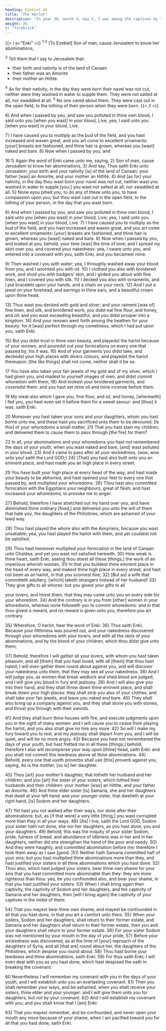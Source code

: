 ```yaml
---
heading: Ezekiel 16
title: "The Harlot"
description: "In year 30, month 4, day 5, I was among the captives by the river of Chebar"
weight: 36
c: "firebrick"
---
```




{{< l a="Enki" >}}
<sup>1-2</sup> [To Ezekiel] Son of man, cause Jerusalem to know her abominations, 

<sup>3</sup> Tell them that I say to Jerusalem that:
- their birth and nativity is of the land of Canaan
- their father was an Amorite
- their mother an Hittite. 

<sup>4</sup> As for their nativity, in the day they were born their navel was not cut, neither were they washed in water to supple them. They were not salted at all, nor swaddled at all. <sup>5</sup> No one cared about them. They were cast out in the open field, to the lothing of their person when they were born.
{{< /l >}}


6} And when I passed by you, and saw you polluted in thine own blood, I said unto you [when you wast] in your
blood, Live; yea, I said unto you [when you wast] in your blood, Live. 

7} I have caused you to multiply as the bud of the field, and you hast increased and waxen great,
and you art come to excellent ornaments: [your] breasts are fashioned, and thine hair is grown, whereas you [wast]
naked and bare. 8} Now when I passed by you, and  





16:1} Again the word of Enki came unto me, saying, 2} Son of man, cause Jerusalem to know her abominations, 3} And say, Thus saith Enki unto Jerusalem; your birth and your nativity [is] of the land of Canaan; your father [was] an Amorite, and your mother an Hittite. 4} And [as for] your nativity, in the day thou wast born your navel was not cut, neither wast you washed in water to supple [you;] you wast not salted at all, nor swaddled at all. 5} None eyou pitied you, to do any of these unto you, to have compassion upon you; but thou wast cast out in the open field, to the lothing of your person, in the day that you wast born.

6} And when I passed by you, and saw you polluted in thine own blood, I said unto you [when you wast] in your blood, Live; yea, I said unto you [when you wast] in your blood, Live. 7} I have caused you to multiply as the bud of the field, and you hast increased and waxen great, and you art come to excellent ornaments: [your] breasts are fashioned, and thine hair is grown, whereas you [wast] naked and bare. 8} Now when I passed by you, and looked at you, behold, your time [was] the time of love; and I spread my skirt over you, and covered your nakedness: yea, I sware unto you, and entered into a covenant with you, saith Enki, and you becamest mine.

9} Then washed I you with water; yea, I throughly washed away your blood from you, and I anointed you with oil. 10} I clothed you also with broidered work, and shod you with badgers’ skin, and I girded you about with fine linen, and I covered you with silk. 11} I decked you also with ornaments, and I put bracelets upon your hands, and a chain on your neck. 12} And I put a jewel on your forehead, and earrings in thine ears, and a beautiful crown upon thine head.

13} Thus wast you decked with gold and silver; and your raiment [was of] fine linen, and silk, and broidered work; you didst eat fine flour, and honey, and oil: and you wast exceeding beautiful, and you didst prosper into a kingdom. 14} And your renown went forth among the heathen for your beauty: for it [was] perfect through my comeliness, which I had put upon you, saith Enki. 

15} But you didst trust in thine own beauty, and playedst the harlot because of your renown, and pouredst out your fornications on every one that passed by; his it was. 16} And of your garments you didst take, and deckedst your high places with divers colours, and playedst the harlot thereupon: [the like things] shall not come, neither shall it be so.

17 You have also taken your fair jewels of my gold and of my silver, which I had given you, and madest to yourself images of men, and didst commit whoredom with them, 18} And tookest your broidered garments, and coveredst them: and you hast set mine oil and mine incense before them. 

19 My meat also which I gave you, fine flour, and oil, and honey, [wherewith] I fed you, you hast even set it before them for a sweet savour: and [thus] it was, saith Enki. 

20 Moreover you hast taken your sons and your daughters, whom you hast borne unto me, and these hast you sacrificed unto them to be devoured. [Is this] of your whoredoms a small matter, 21} That you hast slain my children, and delivered them to cause them to pass through [the fire] for them? 

22 In all, your abominations and your whoredoms you hast not remembered the days of your youth, when you wast naked and bare, [and] wast polluted in your blood. 23} And it came to pass after all your wickedness, (woe, woe unto you! saith the Lord GOD;) 24} [That] you hast also built unto you an eminent place, and hast made you an high place in every street. 

25 You have built your high place at every head of the way, and hast made your beauty to be abhorred, and hast opened your feet to every one that passed by, and multiplied your whoredoms. 26} Thou hast also committed fornication with the Egyptians your neighbours, great of flesh; and hast increased your whoredoms, to provoke me to anger.

27} Behold, therefore I have stretched out my hand over you, and have diminished thine ordinary [food,] and delivered you unto the will of them that hate you, the daughters of the Philistines, which are ashamed of your lewd way. 

28} Thou hast played the whore also with the Assyrians, because you wast unsatiable; yea, you hast played the harlot with them, and yet couldest not be satisfied.

29} Thou hast moreover
multiplied your fornication in the land of Canaan unto
Chaldea; and yet you wast not satisfied herewith. 30}
How weak is thine heart, saith Enki, seeing thou
doest all these [things,] the work of an imperious whorish
woman; 31} In that you buildest thine eminent place in
the head of every way, and makest thine high place in every
street; and hast not been as an harlot, in that you scornest
hire; 32} [But as] a wife that committeth adultery,
[which] taketh strangers instead of her husband! 33}
They give gifts to all whores: but you givest your gifts to all

your lovers, and hirest them, that they may come unto you on
every side for your whoredom. 34} And the contrary is
in you from [other] women in your whoredoms, whereas
none followeth you to commit whoredoms: and in that thou
givest a reward, and no reward is given unto you, therefore
you art contrary.

35} Wherefore, O harlot, hear the word of Enki:
36} Thus saith Enki; Because your filthiness
was poured out, and your nakedness discovered through your
whoredoms with your lovers, and with all the idols of your
abominations, and by the blood of your children, which thou
didst give unto them; 

37} Behold, therefore I will
gather all your lovers, with whom you hast taken pleasure,
and all [them] that you hast loved, with all [them] that thou
hast hated; I will even gather them round about against you,
and will discover your nakedness unto them, that they may
see all your nakedness. 38} And I will judge you, as
women that break wedlock and shed blood are judged; and I
will give you blood in fury and jealousy. 39} And I
will also give you into their hand, and they shall throw
down thine eminent place, and shall break down your high
places: they shall strip you also of your clothes, and shall
take your fair jewels, and leave you naked and bare. 40}
They shall also bring up a company against you, and they
shall stone you with stones, and thrust you through with
their swords. 

41} And they shall burn thine houses with
fire, and execute judgments upon you in the sight of many
women: and I will cause you to cease from playing the
harlot, and you also shalt give no hire any more. 42}
So will I make my fury toward you to rest, and my jealousy
shall depart from you, and I will be quiet, and will be no
more angry. 43} Because you hast not remembered the
days of your youth, but hast fretted me in all these [things;]
behold, therefore I also will recompense your way upon
[thine] head, saith Enki: and you shalt not
commit this lewdness above all thine abominations.
44} Behold, every one that useth proverbs shall use
[this] proverb against you, saying, As is the mother, [so is]
her daughter. 

45} Thou [art] your mother’s daughter, that
lotheth her husband and her children; and you [art] the
sister of your sisters, which lothed their husbands and their
children: your mother [was] an Hittite, and your father an
Amorite. 46} And thine elder sister [is] Samaria, she
and her daughters that dwell at your left hand: and your
younger sister, that dwelleth at your right hand, [is] Sodom
and her daughters. 

47} Yet hast you not walked after
their ways, nor done after their abominations: but, as [if that
were] a very little [thing,] you wast corrupted more than
they in all your ways. 48} [As] I live, saith the Lord
GOD, Sodom your sister hath not done, she nor her
daughters, as you hast done, you and your daughters.
49} Behold, this was the iniquity of your sister Sodom,
pride, fulness of bread, and abundance of idleness was in
her and in her daughters, neither did she strengthen the hand
of the poor and needy. 50} And they were haughty, and
committed abomination before me: therefore I took them
away as I saw [good. ]51} Neither hath Samaria
committed half of your sins; but you hast multiplied thine
abominations more than they, and hast justified your sisters
in all thine abominations which you hast done. 52}
Thou also, which hast judged your sisters, bear thine own
shame for your sins that you hast committed more
abominable than they: they are more righteous than thou:
yea, be you confounded also, and bear your shame, in that
you hast justified your sisters. 53} When I shall bring
again their captivity, the captivity of Sodom and her
daughters, and the captivity of Samaria and her daughters, then [will I bring again] the captivity of your captives in the
midst of them: 

54} That you mayest bear thine own shame, and mayest be confounded in all that you hast done,
in that you art a comfort unto them. 55} When your
sisters, Sodom and her daughters, shall return to their
former estate, and Samaria and her daughters shall return to
their former estate, then you and your daughters shall return
to your former estate. 56} For your sister Sodom was not
mentioned by your mouth in the day of your pride, 57}
Before your wickedness was discovered, as at the time of
[your] reproach of the daughters of Syria, and all [that are]
round about her, the daughters of the Philistines, which
despise you round about. 58} Thou hast borne your
lewdness and thine abominations, saith Enki. 59}
For thus saith Enki; I will even deal with you as
you hast done, which hast despised the oath in breaking the
covenant.

60 Nevertheless I will remember my covenant with you in the days of your youth, and I will establish unto you an everlasting covenant. 61} Then you shalt remember your ways, and be ashamed, when you shalt receive your
sisters, thine elder and your younger: and I will give them
unto you for daughters, but not by your covenant. 62}
And I will establish my covenant with you; and you shalt
know that I [am] Enki: 

63} That you mayest remember, and be confounded, and never open your mouth
any more because of your shame, when I am pacified toward
you for all that you hast done, saith Enki.
